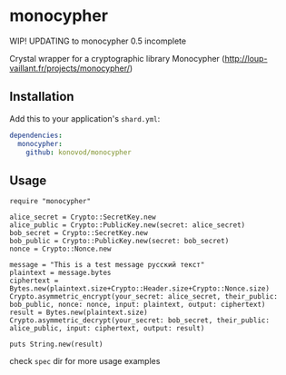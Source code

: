 # monocypher

WIP! UPDATING to monocypher 0.5 incomplete

Crystal wrapper for a cryptographic library Monocypher (http://loup-vaillant.fr/projects/monocypher/)

## Installation

Add this to your application's `shard.yml`:

```yaml
dependencies:
  monocypher:
    github: konovod/monocypher
```

## Usage

```crystal
require "monocypher"

alice_secret = Crypto::SecretKey.new
alice_public = Crypto::PublicKey.new(secret: alice_secret)
bob_secret = Crypto::SecretKey.new
bob_public = Crypto::PublicKey.new(secret: bob_secret)
nonce = Crypto::Nonce.new

message = "This is a test message русский текст"
plaintext = message.bytes
ciphertext = Bytes.new(plaintext.size+Crypto::Header.size+Crypto::Nonce.size)
Crypto.asymmetric_encrypt(your_secret: alice_secret, their_public: bob_public, nonce: nonce, input: plaintext, output: ciphertext)
result = Bytes.new(plaintext.size)
Crypto.asymmetric_decrypt(your_secret: bob_secret, their_public: alice_public, input: ciphertext, output: result)

puts String.new(result)
```
check `spec` dir for more usage examples
